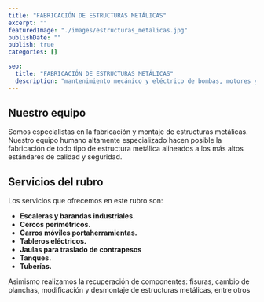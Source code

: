 ```yaml
---
title: "FABRICACIÓN DE ESTRUCTURAS METÁLICAS"
excerpt: ""
featuredImage: "./images/estructuras_metalicas.jpg"
publishDate: ""
publish: true
categories: []

seo:
  title: "FABRICACIÓN DE ESTRUCTURAS METÁLICAS"
  description: "mantenimiento mecánico y eléctrico de bombas, motores y electrobombas"
---
```


## Nuestro equipo

Somos especialistas en la fabricación y montaje de estructuras metálicas. Nuestro equipo humano altamente especializado hacen posible la fabricación de todo tipo de estructura metálica alineados a los más altos estándares de calidad y seguridad. 

## Servicios del rubro

Los servicios que ofrecemos en este rubro son:

- **Escaleras y barandas industriales.**
- **Cercos perimétricos.**
- **Carros móviles portaherramientas.**
- **Tableros eléctricos.**
- **Jaulas para traslado de contrapesos**
- **Tanques.**
- **Tuberías.**

Asimismo realizamos la recuperación de componentes: fisuras, cambio de planchas, modificación y desmontaje de estructuras metálicas, entre otros
